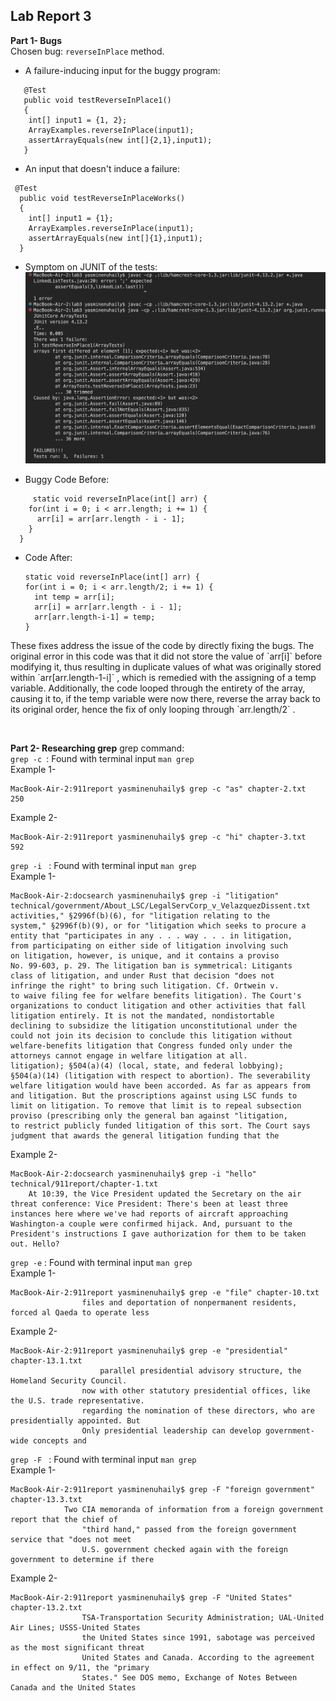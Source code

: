 ## Lab Report 3

**Part 1- Bugs** <br>
Chosen bug: `reverseInPlace` method. <br>
- A failure-inducing input for the buggy program: <br>
```
   @Test
   public void testReverseInPlace1()
   {
    int[] input1 = {1, 2};
    ArrayExamples.reverseInPlace(input1);
    assertArrayEquals(new int[]{2,1},input1);
   }
```
  - An input that doesn't induce a failure: <br>
  ```
   @Test
    public void testReverseInPlaceWorks()
    {
      int[] input1 = {1};
      ArrayExamples.reverseInPlace(input1);
      assertArrayEquals(new int[]{1},input1);
    }
  ```
  - Symptom on JUNIT of the tests: <br>
    ![Image](junit_symptom.png) <br>

  - Buggy Code Before:
```
     static void reverseInPlace(int[] arr) {
    for(int i = 0; i < arr.length; i += 1) {
      arr[i] = arr[arr.length - i - 1];
    }
  }
```
  - Code After:
    ```
    static void reverseInPlace(int[] arr) {
    for(int i = 0; i < arr.length/2; i += 1) {
      int temp = arr[i];
      arr[i] = arr[arr.length - i - 1];
      arr[arr.length-i-1] = temp;
    }
 <p> These fixes address the issue of the code by directly fixing the bugs. The original error in this code was that it did not store the value of `arr[i]` before modifying it, thus resulting in duplicate values of what was originally stored within `arr[arr.length-1-i]` , which is remedied with the assigning of a temp variable. Additionally, the code looped through the entirety of the array, causing it to, if the temp variable were now there, reverse the array back to its original order, hence the fix of only looping through `arr.length/2` . </p> <br>

**Part 2- Researching grep**
grep command: <br>
`grep -c `: Found with terminal input `man grep` <br>
Example 1- <br>
```
MacBook-Air-2:911report yasminenuhaily$ grep -c "as" chapter-2.txt
250
```
Example 2- <br>
```
MacBook-Air-2:911report yasminenuhaily$ grep -c "hi" chapter-3.txt
592
``` 
`grep -i ` : Found with terminal input `man grep` <br>
Example 1-  <br>
```
MacBook-Air-2:docsearch yasminenuhaily$ grep -i "litigation" technical/government/About_LSC/LegalServCorp_v_VelazquezDissent.txt
activities," §2996f(b)(6), for "litigation relating to the
system," §2996f(b)(9), or for "litigation which seeks to procure a
entity that "participates in any . . . way . . . in litigation,
from participating on either side of litigation involving such
on litigation, however, is unique, and it contains a proviso
No. 99-603, p. 29. The litigation ban is symmetrical: Litigants
class of litigation, and under Rust that decision "does not
infringe the right" to bring such litigation. Cf. Ortwein v.
to waive filing fee for welfare benefits litigation). The Court's
organizations to conduct litigation and other activities that fall
litigation entirely. It is not the mandated, nondistortable
declining to subsidize the litigation unconstitutional under the
could not join its decision to conclude this litigation without
welfare-benefits litigation that Congress funded only under the
attorneys cannot engage in welfare litigation at all.
litigation); §504(a)(4) (local, state, and federal lobbying);
§504(a)(14) (litigation with respect to abortion). The severability
welfare litigation would have been accorded. As far as appears from
and litigation. But the proscriptions against using LSC funds to
limit on litigation. To remove that limit is to repeal subsection
proviso (prescribing only the general ban against "litigation,
to restrict publicly funded litigation of this sort. The Court says
judgment that awards the general litigation funding that the
```
Example 2- <br>
```
MacBook-Air-2:docsearch yasminenuhaily$ grep -i "hello" technical/911report/chapter-1.txt
    At 10:39, the Vice President updated the Secretary on the air threat conference: Vice President: There's been at least three instances here where we've had reports of aircraft approaching Washington-a couple were confirmed hijack. And, pursuant to the President's instructions I gave authorization for them to be taken out. Hello?
```
`grep -e` : Found with terminal input `man grep` <br> 
Example 1- <br>
```
MacBook-Air-2:911report yasminenuhaily$ grep -e "file" chapter-10.txt
                files and deportation of nonpermanent residents, forced al Qaeda to operate less
```
Example 2- <br>
```
MacBook-Air-2:911report yasminenuhaily$ grep -e "presidential" chapter-13.1.txt
                    parallel presidential advisory structure, the Homeland Security Council.
                now with other statutory presidential offices, like the U.S. trade representative.
                regarding the nomination of these directors, who are presidentially appointed. But
                Only presidential leadership can develop government-wide concepts and
```
`grep -F ` : Found with terminal input `man grep` <br>
Example 1- <br>
```
MacBook-Air-2:911report yasminenuhaily$ grep -F "foreign government" chapter-13.3.txt
            Two CIA memoranda of information from a foreign government report that the chief of
                "third hand," passed from the foreign government service that "does not meet
                U.S. government checked again with the foreign government to determine if there
```
Example 2- <br>
```
MacBook-Air-2:911report yasminenuhaily$ grep -F "United States" chapter-13.2.txt
                TSA-Transportation Security Administration; UAL-United Air Lines; USSS-United States
                the United States since 1991, sabotage was perceived as the most significant threat
                United States and Canada. According to the agreement in effect on 9/11, the "primary
                States." See DOS memo, Exchange of Notes Between Canada and the United States
```
